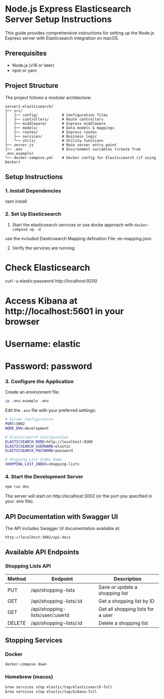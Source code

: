 # Node.js Express Elasticsearch Server Setup Instructions

This guide provides comprehensive instructions for setting up the Node.js Express server with Elasticsearch integration on macOS.

## Prerequisites

- Node.js (v16 or later)
- npm or yarn

## Project Structure

The project follows a modular architecture:

```
server2-elasticsearch/
├── src/
│   ├── config/           # Configuration files
│   ├── controllers/      # Route controllers
│   ├── middleware/       # Express middleware
│   ├── models/           # Data models & mappings
│   ├── routes/           # Express routes
│   ├── services/         # Business logic
│   └── utils/            # Utility functions
├── server.js             # Main server entry point
├── .env                  # Environment variables (create from .env.example)
└── docker-compose.yml    # Docker config for Elasticsearch (if using Docker)
```

## Setup Instructions

### 1. Install Dependencies

npm install


### 2. Set Up Elasticsearch

1. Start the elasticsearch services or use docke approach  with ```docker-compose up -d```

use the included Elasticsearch Mapping defination File: es-mapping.json

2. Verify the services are running:


# Check Elasticsearch
curl -u elastic:password http://localhost:9200

# Access Kibana at http://localhost:5601 in your browser
# Username: elastic
# Password: password


### 3. Configure the Application

Create an environment file:

```bash
cp .env.example .env
```

Edit the `.env` file with your preferred settings:

```bash
# Server Configuration
PORT=3002
NODE_ENV=development

# Elasticsearch Configuration
ELASTICSEARCH_NODE=http://localhost:9200
ELASTICSEARCH_USERNAME=elastic
ELASTICSEARCH_PASSWORD=password

# Shopping List Index Name
SHOPPING_LIST_INDEX=shopping-lists
```

### 4. Start the Development Server

```bash
npm run dev
```

The server will start on http://localhost:3002 (or the port you specified in your .env file).

## API Documentation with Swagger UI

The API includes Swagger UI documentation available at:

```
http://localhost:3002/api-docs
```

## Available API Endpoints

### Shopping Lists API

| Method | Endpoint | Description |
|--------|----------|-------------|
| PUT | /api/shopping-lists | Save or update a shopping list |
| GET | /api/shopping-lists/:id | Get a shopping list by ID |
| GET | /api/shopping-lists/user/:userId | Get all shopping lists for a user |
| DELETE | /api/shopping-lists/:id | Delete a shopping list |

## Stopping Services

### Docker

```bash
docker-compose down
```

### Homebrew (macos)

```bash
brew services stop elastic/tap/elasticsearch-full
brew services stop elastic/tap/kibana-full
```
